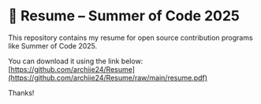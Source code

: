 # 📄 Resume – Summer of Code 2025

This repository contains my resume for open source contribution programs like Summer of Code 2025.

You can download it using the link below:
[https://github.com/archiie24/Resume](https://github.com/archiie24/Resume/raw/main/resume.pdf)

Thanks!
